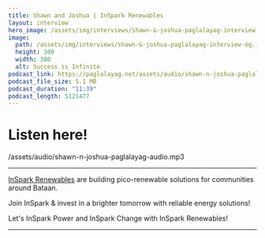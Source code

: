 ```yaml
---
title: Shawn and Joshua | InSpark Renewables
layout: interview
hero_image: /assets/img/interviews/shawn-&-joshua-paglalayag-interview.jpg
image: 
  path: /assets/img/interviews/shawn-&-joshua-paglalayag-interview-og.jpg
  height: 380
  width: 380
  alt: Success is Infinite
podcast_link: https://paglalayag.net/assets/audio/shawn-n-joshua-paglalayag-audio.mp3
podcast_file_size: 5.1 MB
podcast_duration: "11:39"
podcast_length: 5121477
---
```

# Listen here!

/assets/audio/shawn-n-joshua-paglalayag-audio.mp3

-----------------

[InSpark Renewables](https://www.facebook.com/profile.php?id=61559107443176) are building pico-renewable solutions for communities around Bataan. 

Join InSpark & invest in a brighter tomorrow with reliable energy solutions!

Let's InSpark Power and InSpark Change with InSpark Renewables!

-----------------
